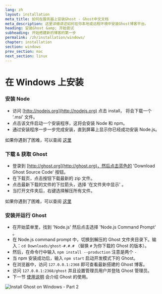 ```yaml
---
lang: zh
layout: installation
meta_title: 如何在服务器上安装Ghost - Ghost中文文档
meta_description: 这里详细讲述如何在你本地或远程环境中安装Ghost博客平台。
heading: 安装Ghost &amp; 开始尝试
subheading: 开始搭建新的博客的第一步
permalink: /zh/installation/windows/
chapter: installation
section: windows
prev_section: mac
next_section: linux
---
```


# 在 Windows 上安装<a id="install-windows"></a>

### 安装 Node

*   访问 [http://nodejs.org](http://nodejs.org) 点击 install， 将会下载一个 '.msi' 文件。
*   点击该文件启动一个安装程序，这将会安装 Node 和 npm。
*   通过安装程序一步一步完成安装，直到屏幕上显示你已经成功安装 Node.js。

如果你遇到了困难，可以查阅 [这里](https://s3-eu-west-1.amazonaws.com/ghost-website-cdn/install-node-win.gif "Install node on Windows")

### 下载 & 获取 Ghost

*   登录到 [http://ghost.org](http://ghost.org)，然后点击蓝色的 'Download Ghost Source Code' 按钮。
*   在下载页，点击按钮下载最新的 zip 文件。
*   点击最新下载的文件的下拉箭头，选择 '在文件夹中显示' 。
*   当打开文件夹后，右键选择解压所有文件。

如果你遇到了困难，可以查阅 [这里](https://s3-eu-west-1.amazonaws.com/ghost-website-cdn/install-ghost-win.gif "Install Ghost on Windows Part 1")

### 安装并运行 Ghost

*   在开始菜单里，找到 'Node.js' 然后点击选择 'Node.js Command Prompt' 。
*   在 Node.js command prompt 中，切换到解压的 Ghost 文件夹目录下。输入：`cd Downloads/ghost-#.#.#` （替换 `#` 为你下载的 Ghost 的版本）。
*   然后，在命令行中输入  `npm install --production` <span class="note">注意是两个 `-`</span>
*   当 npm 安装成功后，输入 `npm start` 启动开发模式下的 Ghost。
*   在浏览器中，访问 <code class="path">127.0.0.1:2368</code> 即可查看最新搭建的 Ghost 博客。
*   访问 <code class="path">127.0.0.1:2368/ghost</code> 并且设置管理员用户并登陆 Ghost 管理员。
*   下一节 [使用说明](/usage) 会介绍 Ghost 的使用。

![](https://s3-eu-west-1.amazonaws.com/ghost-website-cdn/install-ghost-win-2.gif "Install Ghost on Windows - Part 2")

